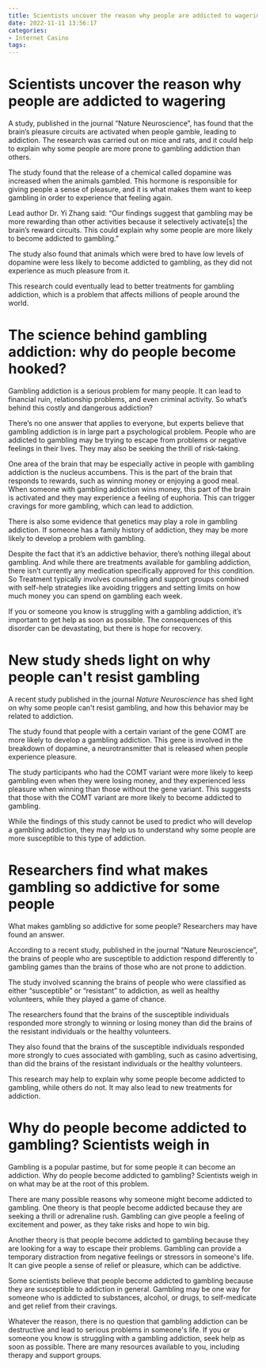 ```yaml
---
title: Scientists uncover the reason why people are addicted to wagering 
date: 2022-11-11 13:56:17
categories:
- Internet Casino
tags:
---
```



#  Scientists uncover the reason why people are addicted to wagering 

A study, published in the journal “Nature Neuroscience”, has found that the brain’s pleasure circuits are activated when people gamble, leading to addiction. The research was carried out on mice and rats, and it could help to explain why some people are more prone to gambling addiction than others.

The study found that the release of a chemical called dopamine was increased when the animals gambled. This hormone is responsible for giving people a sense of pleasure, and it is what makes them want to keep gambling in order to experience that feeling again.

Lead author Dr. Yi Zhang said: “Our findings suggest that gambling may be more rewarding than other activities because it selectively activate[s] the brain’s reward circuits. This could explain why some people are more likely to become addicted to gambling.”

The study also found that animals which were bred to have low levels of dopamine were less likely to become addicted to gambling, as they did not experience as much pleasure from it.

This research could eventually lead to better treatments for gambling addiction, which is a problem that affects millions of people around the world.

#  The science behind gambling addiction: why do people become hooked? 

Gambling addiction is a serious problem for many people. It can lead to financial ruin, relationship problems, and even criminal activity. So what’s behind this costly and dangerous addiction?

There’s no one answer that applies to everyone, but experts believe that gambling addiction is in large part a psychological problem. People who are addicted to gambling may be trying to escape from problems or negative feelings in their lives. They may also be seeking the thrill of risk-taking.

One area of the brain that may be especially active in people with gambling addiction is the nucleus accumbens. This is the part of the brain that responds to rewards, such as winning money or enjoying a good meal. When someone with gambling addiction wins money, this part of the brain is activated and they may experience a feeling of euphoria. This can trigger cravings for more gambling, which can lead to addiction.

There is also some evidence that genetics may play a role in gambling addiction. If someone has a family history of addiction, they may be more likely to develop a problem with gambling.

Despite the fact that it’s an addictive behavior, there’s nothing illegal about gambling. And while there are treatments available for gambling addiction, there isn’t currently any medication specifically approved for this condition. So Treatment typically involves counseling and support groups combined with self-help strategies like avoiding triggers and setting limits on how much money you can spend on gambling each week. 

If you or someone you know is struggling with a gambling addiction, it’s important to get help as soon as possible. The consequences of this disorder can be devastating, but there is hope for recovery.

#  New study sheds light on why people can't resist gambling 

A recent study published in the journal <i>Nature Neuroscience</i> has shed light on why some people can't resist gambling, and how this behavior may be related to addiction.

The study found that people with a certain variant of the gene COMT are more likely to develop a gambling addiction. This gene is involved in the breakdown of dopamine, a neurotransmitter that is released when people experience pleasure.

The study participants who had the COMT variant were more likely to keep gambling even when they were losing money, and they experienced less pleasure when winning than those without the gene variant. This suggests that those with the COMT variant are more likely to become addicted to gambling.

While the findings of this study cannot be used to predict who will develop a gambling addiction, they may help us to understand why some people are more susceptible to this type of addiction.

#  Researchers find what makes gambling so addictive for some people 

What makes gambling so addictive for some people? Researchers may have found an answer.

According to a recent study, published in the journal “Nature Neuroscience”, the brains of people who are susceptible to addiction respond differently to gambling games than the brains of those who are not prone to addiction.

The study involved scanning the brains of people who were classified as either “susceptible” or “resistant” to addiction, as well as healthy volunteers, while they played a game of chance.

The researchers found that the brains of the susceptible individuals responded more strongly to winning or losing money than did the brains of the resistant individuals or the healthy volunteers.

They also found that the brains of the susceptible individuals responded more strongly to cues associated with gambling, such as casino advertising, than did the brains of the resistant individuals or the healthy volunteers.

This research may help to explain why some people become addicted to gambling, while others do not. It may also lead to new treatments for addiction.

#  Why do people become addicted to gambling? Scientists weigh in

Gambling is a popular pastime, but for some people it can become an addiction. Why do people become addicted to gambling? Scientists weigh in on what may be at the root of this problem.

There are many possible reasons why someone might become addicted to gambling. One theory is that people become addicted because they are seeking a thrill or adrenaline rush. Gambling can give people a feeling of excitement and power, as they take risks and hope to win big.

Another theory is that people become addicted to gambling because they are looking for a way to escape their problems. Gambling can provide a temporary distraction from negative feelings or stressors in someone's life. It can give people a sense of relief or pleasure, which can be addictive.

Some scientists believe that people become addicted to gambling because they are susceptible to addiction in general. Gambling may be one way for someone who is addicted to substances, alcohol, or drugs, to self-medicate and get relief from their cravings.

Whatever the reason, there is no question that gambling addiction can be destructive and lead to serious problems in someone's life. If you or someone you know is struggling with a gambling addiction, seek help as soon as possible. There are many resources available to you, including therapy and support groups.
